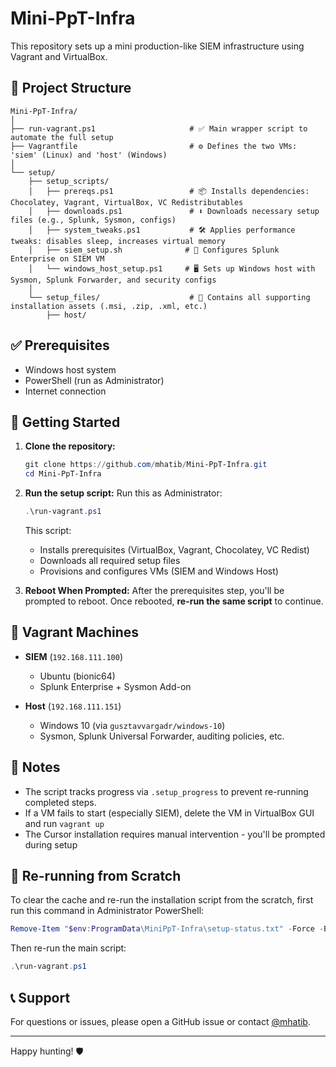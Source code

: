 # Mini-PpT-Infra

This repository sets up a mini production-like SIEM infrastructure using Vagrant and VirtualBox.

## 📁 Project Structure

```
Mini-PpT-Infra/
│
├── run-vagrant.ps1                     # ✅ Main wrapper script to automate the full setup
├── Vagrantfile                         # ⚙️ Defines the two VMs: 'siem' (Linux) and 'host' (Windows)
│
└── setup/
    ├── setup_scripts/
    │   ├── prereqs.ps1                 # 📦 Installs dependencies: Chocolatey, Vagrant, VirtualBox, VC Redistributables
    │   ├── downloads.ps1               # ⬇️ Downloads necessary setup files (e.g., Splunk, Sysmon, configs)
    │   ├── system_tweaks.ps1           # 🛠️ Applies performance tweaks: disables sleep, increases virtual memory
    │   ├── siem_setup.sh              # 🔧 Configures Splunk Enterprise on SIEM VM
    │   └── windows_host_setup.ps1     # 🖥️ Sets up Windows host with Sysmon, Splunk Forwarder, and security configs
    │
    └── setup_files/                    # 📁 Contains all supporting installation assets (.msi, .zip, .xml, etc.)
        ├── host/
```

## ✅ Prerequisites

* Windows host system
* PowerShell (run as Administrator)
* Internet connection

## 🚀 Getting Started

1. **Clone the repository:**

   ```powershell
   git clone https://github.com/mhatib/Mini-PpT-Infra.git
   cd Mini-PpT-Infra
   ```

2. **Run the setup script:**
   Run this as Administrator:

   ```powershell
   .\run-vagrant.ps1
   ```

   This script:

   * Installs prerequisites (VirtualBox, Vagrant, Chocolatey, VC Redist)
   * Downloads all required setup files
   * Provisions and configures VMs (SIEM and Windows Host)

3. **Reboot When Prompted:**
   After the prerequisites step, you'll be prompted to reboot. Once rebooted, **re-run the same script** to continue.

## 💪 Vagrant Machines

* **SIEM** (`192.168.111.100`)

  * Ubuntu (bionic64)
  * Splunk Enterprise + Sysmon Add-on

* **Host** (`192.168.111.151`)

  * Windows 10 (via `gusztavvargadr/windows-10`)
  * Sysmon, Splunk Universal Forwarder, auditing policies, etc.

## 🔄 Notes

* The script tracks progress via `.setup_progress` to prevent re-running completed steps.
* If a VM fails to start (especially SIEM), delete the VM in VirtualBox GUI and run `vagrant up`
* The Cursor installation requires manual intervention - you'll be prompted during setup

## 🔄 Re-running from Scratch

To clear the cache and re-run the installation script from the scratch, first run this command in Administrator PowerShell:

```powershell
Remove-Item "$env:ProgramData\MiniPpT-Infra\setup-status.txt" -Force -ErrorAction SilentlyContinue
```

Then re-run the main script:

```powershell
.\run-vagrant.ps1
```

## 📞 Support

For questions or issues, please open a GitHub issue or contact [@mhatib](https://github.com/mhatib).

---

Happy hunting! 🛡️
